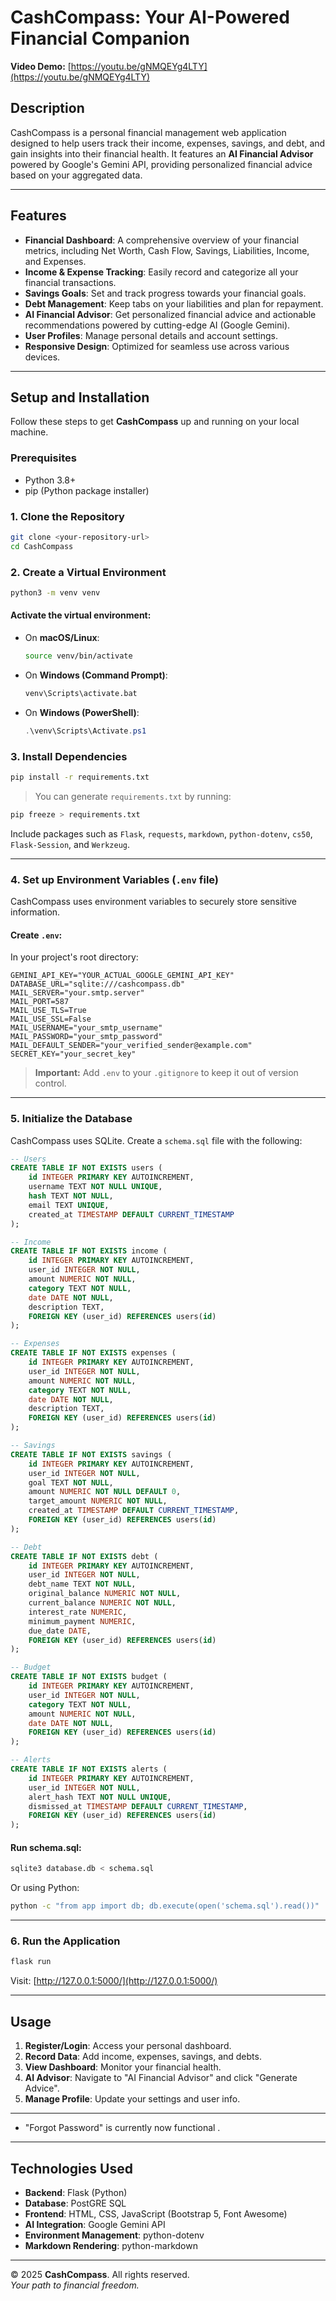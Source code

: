 # CashCompass: Your AI-Powered Financial Companion

**Video Demo:** [https://youtu.be/gNMQEYg4LTY](https://youtu.be/gNMQEYg4LTY)

## Description

CashCompass is a personal financial management web application designed to help users track their income, expenses, savings, and debt, and gain insights into their financial health. It features an **AI Financial Advisor** powered by Google's Gemini API, providing personalized financial advice based on your aggregated data.

---

## Features

- **Financial Dashboard**: A comprehensive overview of your financial metrics, including Net Worth, Cash Flow, Savings, Liabilities, Income, and Expenses.
- **Income & Expense Tracking**: Easily record and categorize all your financial transactions.
- **Savings Goals**: Set and track progress towards your financial goals.
- **Debt Management**: Keep tabs on your liabilities and plan for repayment.
- **AI Financial Advisor**: Get personalized financial advice and actionable recommendations powered by cutting-edge AI (Google Gemini).
- **User Profiles**: Manage personal details and account settings.
- **Responsive Design**: Optimized for seamless use across various devices.

---

## Setup and Installation

Follow these steps to get **CashCompass** up and running on your local machine.

### Prerequisites

- Python 3.8+
- pip (Python package installer)

### 1. Clone the Repository

```bash
git clone <your-repository-url>
cd CashCompass
```

### 2. Create a Virtual Environment

```bash
python3 -m venv venv
```

#### Activate the virtual environment:

- On **macOS/Linux**:
  ```bash
  source venv/bin/activate
  ```

- On **Windows (Command Prompt)**:
  ```cmd
  venv\Scripts\activate.bat
  ```

- On **Windows (PowerShell)**:
  ```powershell
  .\venv\Scripts\Activate.ps1
  ```

### 3. Install Dependencies

```bash
pip install -r requirements.txt
```

> You can generate `requirements.txt` by running:
```bash
pip freeze > requirements.txt
```

Include packages such as `Flask`, `requests`, `markdown`, `python-dotenv`, `cs50`, `Flask-Session`, and `Werkzeug`.

---

### 4. Set up Environment Variables (`.env` file)

CashCompass uses environment variables to securely store sensitive information.

#### Create `.env`:

In your project's root directory:

```env
GEMINI_API_KEY="YOUR_ACTUAL_GOOGLE_GEMINI_API_KEY"
DATABASE_URL="sqlite:///cashcompass.db"
MAIL_SERVER="your.smtp.server"
MAIL_PORT=587
MAIL_USE_TLS=True
MAIL_USE_SSL=False
MAIL_USERNAME="your_smtp_username"
MAIL_PASSWORD="your_smtp_password"
MAIL_DEFAULT_SENDER="your_verified_sender@example.com"
SECRET_KEY="your_secret_key"
```

>  **Important:** Add `.env` to your `.gitignore` to keep it out of version control.

---

### 5. Initialize the Database

CashCompass uses SQLite. Create a `schema.sql` file with the following:

```sql
-- Users
CREATE TABLE IF NOT EXISTS users (
    id INTEGER PRIMARY KEY AUTOINCREMENT,
    username TEXT NOT NULL UNIQUE,
    hash TEXT NOT NULL,
    email TEXT UNIQUE,
    created_at TIMESTAMP DEFAULT CURRENT_TIMESTAMP
);

-- Income
CREATE TABLE IF NOT EXISTS income (
    id INTEGER PRIMARY KEY AUTOINCREMENT,
    user_id INTEGER NOT NULL,
    amount NUMERIC NOT NULL,
    category TEXT NOT NULL,
    date DATE NOT NULL,
    description TEXT,
    FOREIGN KEY (user_id) REFERENCES users(id)
);

-- Expenses
CREATE TABLE IF NOT EXISTS expenses (
    id INTEGER PRIMARY KEY AUTOINCREMENT,
    user_id INTEGER NOT NULL,
    amount NUMERIC NOT NULL,
    category TEXT NOT NULL,
    date DATE NOT NULL,
    description TEXT,
    FOREIGN KEY (user_id) REFERENCES users(id)
);

-- Savings
CREATE TABLE IF NOT EXISTS savings (
    id INTEGER PRIMARY KEY AUTOINCREMENT,
    user_id INTEGER NOT NULL,
    goal TEXT NOT NULL,
    amount NUMERIC NOT NULL DEFAULT 0,
    target_amount NUMERIC NOT NULL,
    created_at TIMESTAMP DEFAULT CURRENT_TIMESTAMP,
    FOREIGN KEY (user_id) REFERENCES users(id)
);

-- Debt
CREATE TABLE IF NOT EXISTS debt (
    id INTEGER PRIMARY KEY AUTOINCREMENT,
    user_id INTEGER NOT NULL,
    debt_name TEXT NOT NULL,
    original_balance NUMERIC NOT NULL,
    current_balance NUMERIC NOT NULL,
    interest_rate NUMERIC,
    minimum_payment NUMERIC,
    due_date DATE,
    FOREIGN KEY (user_id) REFERENCES users(id)
);

-- Budget
CREATE TABLE IF NOT EXISTS budget (
    id INTEGER PRIMARY KEY AUTOINCREMENT,
    user_id INTEGER NOT NULL,
    category TEXT NOT NULL,
    amount NUMERIC NOT NULL,
    date DATE NOT NULL,
    FOREIGN KEY (user_id) REFERENCES users(id)
);

-- Alerts
CREATE TABLE IF NOT EXISTS alerts (
    id INTEGER PRIMARY KEY AUTOINCREMENT,
    user_id INTEGER NOT NULL,
    alert_hash TEXT NOT NULL UNIQUE,
    dismissed_at TIMESTAMP DEFAULT CURRENT_TIMESTAMP,
    FOREIGN KEY (user_id) REFERENCES users(id)
);
```

#### Run schema.sql:

```bash
sqlite3 database.db < schema.sql
```

Or using Python:

```bash
python -c "from app import db; db.execute(open('schema.sql').read())"
```

---

### 6. Run the Application

```bash
flask run
```

Visit: [http://127.0.0.1:5000/](http://127.0.0.1:5000/)

---

## Usage

1. **Register/Login**: Access your personal dashboard.
2. **Record Data**: Add income, expenses, savings, and debts.
3. **View Dashboard**: Monitor your financial health.
4. **AI Advisor**: Navigate to "AI Financial Advisor" and click "Generate Advice".
5. **Manage Profile**: Update your settings and user info.

---


- "Forgot Password" is currently now functional .

---

## Technologies Used

- **Backend**: Flask (Python)
- **Database**: PostGRE SQL
- **Frontend**: HTML, CSS, JavaScript (Bootstrap 5, Font Awesome)
- **AI Integration**: Google Gemini API
- **Environment Management**: python-dotenv
- **Markdown Rendering**: python-markdown

---

© 2025 **CashCompass**. All rights reserved.  
*Your path to financial freedom.*
